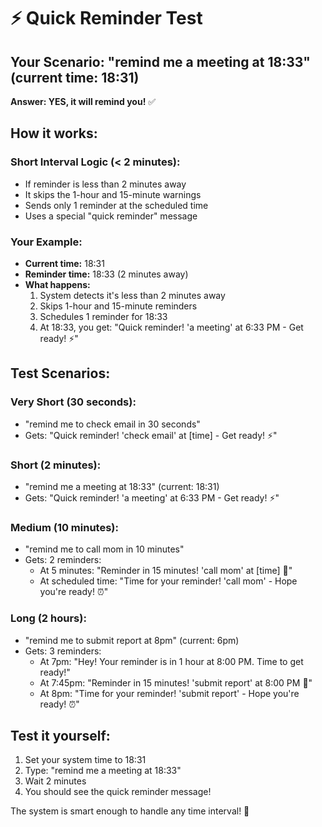 # ⚡ Quick Reminder Test

## Your Scenario: "remind me a meeting at 18:33" (current time: 18:31)

**Answer: YES, it will remind you!** ✅

## How it works:

### **Short Interval Logic (< 2 minutes):**
- If reminder is less than 2 minutes away
- It skips the 1-hour and 15-minute warnings
- Sends only 1 reminder at the scheduled time
- Uses a special "quick reminder" message

### **Your Example:**
- **Current time:** 18:31
- **Reminder time:** 18:33 (2 minutes away)
- **What happens:**
  1. System detects it's less than 2 minutes away
  2. Skips 1-hour and 15-minute reminders
  3. Schedules 1 reminder for 18:33
  4. At 18:33, you get: "Quick reminder! 'a meeting' at 6:33 PM - Get ready! ⚡"

## Test Scenarios:

### **Very Short (30 seconds):**
- "remind me to check email in 30 seconds"
- Gets: "Quick reminder! 'check email' at [time] - Get ready! ⚡"

### **Short (2 minutes):**
- "remind me a meeting at 18:33" (current: 18:31)
- Gets: "Quick reminder! 'a meeting' at 6:33 PM - Get ready! ⚡"

### **Medium (10 minutes):**
- "remind me to call mom in 10 minutes"
- Gets: 2 reminders:
  - At 5 minutes: "Reminder in 15 minutes! 'call mom' at [time] 🚀"
  - At scheduled time: "Time for your reminder! 'call mom' - Hope you're ready! ⏰"

### **Long (2 hours):**
- "remind me to submit report at 8pm" (current: 6pm)
- Gets: 3 reminders:
  - At 7pm: "Hey! Your reminder is in 1 hour at 8:00 PM. Time to get ready!"
  - At 7:45pm: "Reminder in 15 minutes! 'submit report' at 8:00 PM 🚀"
  - At 8pm: "Time for your reminder! 'submit report' - Hope you're ready! ⏰"

## Test it yourself:
1. Set your system time to 18:31
2. Type: "remind me a meeting at 18:33"
3. Wait 2 minutes
4. You should see the quick reminder message!

The system is smart enough to handle any time interval! 🎯
